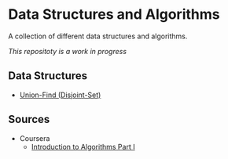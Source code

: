 # Data Structures and Algorithms
A collection of different data structures and algorithms.

*This repositoty is a work in progress*

## Data Structures
+ [Union-Find (Disjoint-Set)](https://github.com/rocketedaway/data-structures-and-algorithms/tree/master/data-structures/union-find)

## Sources
+ Coursera
  + [Introduction to Algorithms Part I](https://www.coursera.org/learn/introduction-to-algorithms)
